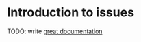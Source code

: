 # Introduction to issues

TODO: write [great documentation](http://jacobian.org/writing/what-to-write/)
